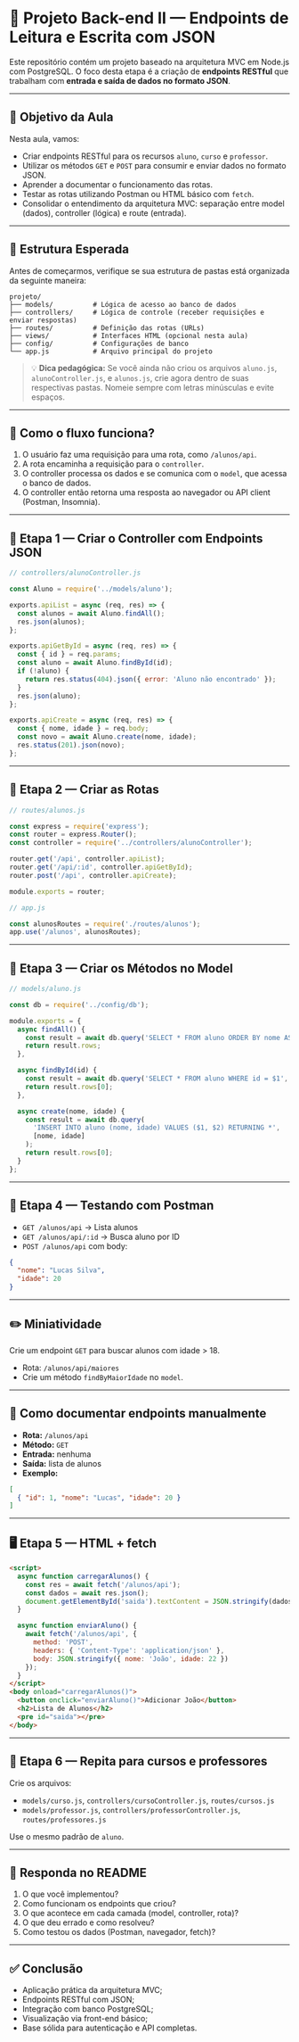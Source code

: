 
# 🚀 Projeto Back-end II — Endpoints de Leitura e Escrita com JSON

Este repositório contém um projeto baseado na arquitetura MVC em Node.js com PostgreSQL. O foco desta etapa é a criação de **endpoints RESTful** que trabalham com **entrada e saída de dados no formato JSON**.

---

## 🎯 Objetivo da Aula

Nesta aula, vamos:

- Criar endpoints RESTful para os recursos `aluno`, `curso` e `professor`.
- Utilizar os métodos `GET` e `POST` para consumir e enviar dados no formato JSON.
- Aprender a documentar o funcionamento das rotas.
- Testar as rotas utilizando Postman ou HTML básico com `fetch`.
- Consolidar o entendimento da arquitetura MVC: separação entre model (dados), controller (lógica) e route (entrada).

---

## 📁 Estrutura Esperada

Antes de começarmos, verifique se sua estrutura de pastas está organizada da seguinte maneira:

```
projeto/
├── models/          # Lógica de acesso ao banco de dados
├── controllers/     # Lógica de controle (receber requisições e enviar respostas)
├── routes/          # Definição das rotas (URLs)
├── views/           # Interfaces HTML (opcional nesta aula)
├── config/          # Configurações de banco
└── app.js           # Arquivo principal do projeto
```

> 💡 **Dica pedagógica:** Se você ainda não criou os arquivos `aluno.js`, `alunoController.js`, e `alunos.js`, crie agora dentro de suas respectivas pastas. Nomeie sempre com letras minúsculas e evite espaços.

---

## 🧭 Como o fluxo funciona?

1. O usuário faz uma requisição para uma rota, como `/alunos/api`.
2. A rota encaminha a requisição para o `controller`.
3. O controller processa os dados e se comunica com o `model`, que acessa o banco de dados.
4. O controller então retorna uma resposta ao navegador ou API client (Postman, Insomnia).

---

## 🧱 Etapa 1 — Criar o Controller com Endpoints JSON

```javascript
// controllers/alunoController.js

const Aluno = require('../models/aluno');

exports.apiList = async (req, res) => {
  const alunos = await Aluno.findAll();
  res.json(alunos);
};

exports.apiGetById = async (req, res) => {
  const { id } = req.params;
  const aluno = await Aluno.findById(id);
  if (!aluno) {
    return res.status(404).json({ error: 'Aluno não encontrado' });
  }
  res.json(aluno);
};

exports.apiCreate = async (req, res) => {
  const { nome, idade } = req.body;
  const novo = await Aluno.create(nome, idade);
  res.status(201).json(novo);
};
```

---

## 📌 Etapa 2 — Criar as Rotas

```javascript
// routes/alunos.js

const express = require('express');
const router = express.Router();
const controller = require('../controllers/alunoController');

router.get('/api', controller.apiList);
router.get('/api/:id', controller.apiGetById);
router.post('/api', controller.apiCreate);

module.exports = router;
```

```javascript
// app.js

const alunosRoutes = require('./routes/alunos');
app.use('/alunos', alunosRoutes);
```

---

## 🧠 Etapa 3 — Criar os Métodos no Model

```javascript
// models/aluno.js

const db = require('../config/db');

module.exports = {
  async findAll() {
    const result = await db.query('SELECT * FROM aluno ORDER BY nome ASC');
    return result.rows;
  },

  async findById(id) {
    const result = await db.query('SELECT * FROM aluno WHERE id = $1', [id]);
    return result.rows[0];
  },

  async create(nome, idade) {
    const result = await db.query(
      'INSERT INTO aluno (nome, idade) VALUES ($1, $2) RETURNING *',
      [nome, idade]
    );
    return result.rows[0];
  }
};
```

---

## 🧪 Etapa 4 — Testando com Postman

- `GET /alunos/api` → Lista alunos
- `GET /alunos/api/:id` → Busca aluno por ID
- `POST /alunos/api` com body:
```json
{
  "nome": "Lucas Silva",
  "idade": 20
}
```

---

## ✏️ Miniatividade

Crie um endpoint `GET` para buscar alunos com idade > 18.

- Rota: `/alunos/api/maiores`
- Crie um método `findByMaiorIdade` no `model`.

---

## 📄 Como documentar endpoints manualmente

- **Rota:** `/alunos/api`
- **Método:** `GET`
- **Entrada:** nenhuma
- **Saída:** lista de alunos
- **Exemplo:**
```json
[
  { "id": 1, "nome": "Lucas", "idade": 20 }
]
```

---

## 🖥️ Etapa 5 — HTML + fetch

```html
<script>
  async function carregarAlunos() {
    const res = await fetch('/alunos/api');
    const dados = await res.json();
    document.getElementById('saida').textContent = JSON.stringify(dados, null, 2);
  }

  async function enviarAluno() {
    await fetch('/alunos/api', {
      method: 'POST',
      headers: { 'Content-Type': 'application/json' },
      body: JSON.stringify({ nome: 'João', idade: 22 })
    });
  }
</script>
<body onload="carregarAlunos()">
  <button onclick="enviarAluno()">Adicionar João</button>
  <h2>Lista de Alunos</h2>
  <pre id="saida"></pre>
</body>
```

---

## 🔁 Etapa 6 — Repita para cursos e professores

Crie os arquivos:

- `models/curso.js`, `controllers/cursoController.js`, `routes/cursos.js`
- `models/professor.js`, `controllers/professorController.js`, `routes/professores.js`

Use o mesmo padrão de `aluno`.

---

## 📘 Responda no README

1. O que você implementou?
2. Como funcionam os endpoints que criou?
3. O que acontece em cada camada (model, controller, rota)?
4. O que deu errado e como resolveu?
5. Como testou os dados (Postman, navegador, fetch)?

---

## ✅ Conclusão

- Aplicação prática da arquitetura MVC;
- Endpoints RESTful com JSON;
- Integração com banco PostgreSQL;
- Visualização via front-end básico;
- Base sólida para autenticação e API completas.
